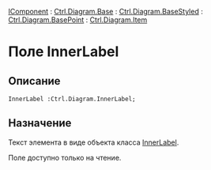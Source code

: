 ﻿---
Link: .Ctrl.Diagram.Item.@InnerLabel
---

[IComponent](topic:Com.Custom.ComClasses.IComponent.Default) :
[Ctrl.Diagram.Base](topic:Com.Custom.ComClasses.Ctrl.Diagram.Base.Default) :
[Ctrl.Diagram.BaseStyled](topic:Com.Custom.ComClasses.Ctrl.Diagram.BaseStyled.Default) :
[Ctrl.Diagram.BasePoint](topic:Com.Custom.ComClasses.Ctrl.Diagram.BasePoint.Default) :
[Ctrl.Diagram.Item](Default)

# Поле InnerLabel

## Описание

    InnerLabel :Ctrl.Diagram.InnerLabel;

## Назначение

Текст элемента в виде объекта класса [InnerLabel](..\InnerLabel.Default).

Поле доступно только на чтение.